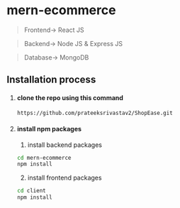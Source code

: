# mern-ecommerce

> Frontend-> React JS

> Backend-> Node JS & Express JS

> Database-> MongoDB

## Installation process
1. #### clone the repo using this command
    ```bash
    https://github.com/prateeksrivastav2/ShopEase.git
    ```
2. #### install npm packages
    1. install backend packages
    ```bash
    cd mern-ecommerce
    npm install
    ```
    2. install frontend packages
    ```bash
    cd client
    npm install
    ```
